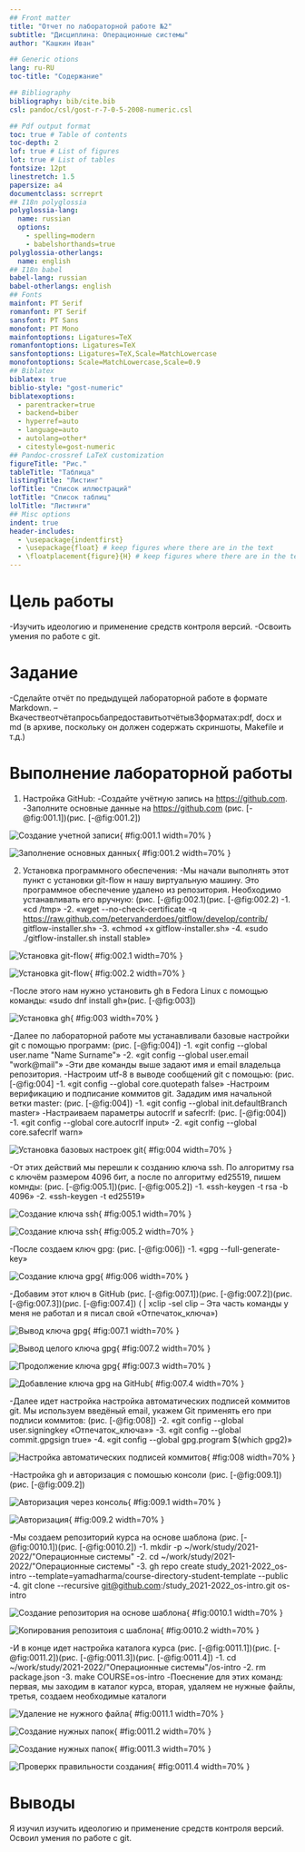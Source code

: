 ```yaml
---
## Front matter
title: "Отчет по лабораторной работе №2"
subtitle: "Дисциплина: Операционные системы"
author: "Кашкин Иван"

## Generic otions
lang: ru-RU
toc-title: "Содержание"

## Bibliography
bibliography: bib/cite.bib
csl: pandoc/csl/gost-r-7-0-5-2008-numeric.csl

## Pdf output format
toc: true # Table of contents
toc-depth: 2
lof: true # List of figures
lot: true # List of tables
fontsize: 12pt
linestretch: 1.5
papersize: a4
documentclass: scrreprt
## I18n polyglossia
polyglossia-lang:
  name: russian
  options:
	- spelling=modern
	- babelshorthands=true
polyglossia-otherlangs:
  name: english
## I18n babel
babel-lang: russian
babel-otherlangs: english
## Fonts
mainfont: PT Serif
romanfont: PT Serif
sansfont: PT Sans
monofont: PT Mono
mainfontoptions: Ligatures=TeX
romanfontoptions: Ligatures=TeX
sansfontoptions: Ligatures=TeX,Scale=MatchLowercase
monofontoptions: Scale=MatchLowercase,Scale=0.9
## Biblatex
biblatex: true
biblio-style: "gost-numeric"
biblatexoptions:
  - parentracker=true
  - backend=biber
  - hyperref=auto
  - language=auto
  - autolang=other*
  - citestyle=gost-numeric
## Pandoc-crossref LaTeX customization
figureTitle: "Рис."
tableTitle: "Таблица"
listingTitle: "Листинг"
lofTitle: "Список иллюстраций"
lotTitle: "Список таблиц"
lolTitle: "Листинги"
## Misc options
indent: true
header-includes:
  - \usepackage{indentfirst}
  - \usepackage{float} # keep figures where there are in the text
  - \floatplacement{figure}{H} # keep figures where there are in the text
---
```


# Цель работы

-Изучить идеологию и применение средств контроля версий. 
-Освоить умения по работе с git.

# Задание

-Сделайте отчёт по предыдущей лабораторной работе в формате Markdown.
–Вкачествеотчётапросьбапредоставитьотчётыв3форматах:pdf, docx и md (в архиве, поскольку он должен содержать скриншоты, Makefile и т.д.)


# Выполнение лабораторной работы

1) Настройка GitHub:
-Создайте учётную запись на https://github.com.
-Заполните основные данные на https://github.com (рис. [-@fig:001.1])(рис. [-@fig:001.2])

![Создание учетной записи](image/1.1.png){ #fig:001.1 width=70% }

![Заполнение основных данных](image/1.2.png){ #fig:001.2 width=70% }

2) Установка программного обеспечения:
-Мы начали выполнять этот пункт с установки git-flow н нашу виртуальную машину. Это программное обеспечение удалено из репозитория. Необходимо устанавливать его вручную: (рис. [-@fig:002.1)(рис. [-@fig:002.2)
    -1. «cd /tmp»
    -2. «wget --no-check-certificate -q https://raw.github.com/petervanderdoes/gitflow/develop/contrib/ gitflow-installer.sh»
    -3. «chmod    +x    gitflow-installer.sh»
    -4. «sudo ./gitflow-installer.sh install stable»
    
![Установка git-flow](image/2.1.png){ #fig:002.1 width=70% }

![Установка git-flow](image/2.2.png){ #fig:002.2 width=70% }

-После этого нам нужно установить gh в Fedora Linux с помощью команды:
«sudo dnf install gh»(рис. [-@fig:003])

![Установка gh](image/3.png){ #fig:003 width=70% }

-Далее по лабораторной работе мы устанавливали базовые настройки git с помощью программ: (рис. [-@fig:004])
  -1. «git config --global user.name  "Name    Surname"» 
  -2. «git сonfig --global user.email  "work@mail"»
-Эти две команды выше задают имя и email владельца репозитория.
-Настроим utf-8 в выводе сообщений git с помощью: (рис. [-@fig:004]
   -1. «git config --global core.quotepath false»
-Настроим верификацию и подписание коммитов git. Зададим имя начальной ветки master: (рис. [-@fig:004])
   -1. «git сonfig --global init.defaultBranch  master»
-Настраиваем параметры autocrlf и safecrlf: (рис. [-@fig:004])
   -1. «git    config    --global    core.autocrlf    input» 
   -2. «git    config    --global    core.safecrlf    warn»
   
![Установка базовых настроек git](image/4.png){ #fig:004 width=70% }

-От этих действий мы перешли к созданию ключа ssh. По алгоритму rsa с ключём размером 4096 бит, а после по алгоритму ed25519, пишем комнды: (рис. [-@fig:005.1])(рис. [-@fig:005.2])
   -1. «ssh-keygen    -t    rsa    -b    4096»
   -2. «ssh-keygen    -t    ed25519»
   
![Создание ключа ssh](image/5.1.png){ #fig:005.1 width=70% }

![Создание ключа ssh](image/5.2.png){ #fig:005.2 width=70% }

-После создаем ключ gpg: (рис. [-@fig:006])
   -1. «gpg    --full-generate-key»
   
![Создание ключа gpg](image/6.png){ #fig:006 width=70% }

-Добавим этот ключ в GitHub (рис. [-@fig:007.1])(рис. [-@fig:007.2])(рис. [-@fig:007.3])(рис. [-@fig:007.4]) (<PGP    Fingerprint>    |    xclip    -sel    clip – Эта часть команды у меня не работал и я писал свой «Отпечаток_ключа»)

![Вывод ключа gpg](image/7.1.png){ #fig:007.1 width=70% }

![Вывод целого ключа gpg](image/7.2.png){ #fig:007.2 width=70% }

![Продолжение ключа gpg](image/7.3.png){ #fig:007.3 width=70% }

![Добавление ключа gpg на GitHub](image/7.4.png){ #fig:007.4 width=70% }

-Далее идет настройка настройка  автоматических  подписей  коммитов  git. Мы используем введёный email, укажем Git применять его при подписи коммитов: (рис. [-@fig:008])
   -2. «git config --global user.signingkey «Отпечаток_ключа»»
   -3. «git    config    --global    commit.gpgsign    true»
   -4. «git    config    --global    gpg.program    $(which    gpg2)»
   
![Настройка автоматических подписей коммитов](image/8.png){ #fig:008 width=70% }

-Настройка  gh и авторизация с помошью консоли (рис. [-@fig:009.1])(рис. [-@fig:009.2])

![Авторизация через консоль](image/9.1.png){ #fig:009.1 width=70% }

![Авторизация](image/9.2.png){ #fig:009.2 width=70% }

-Мы создаем  репозиторий  курса  на  основе  шаблона (рис. [-@fig:0010.1])(рис. [-@fig:0010.2])
   -1. mkdir    -p    ~/work/study/2021-2022/"Операционные    системы" 
   -2. cd    ~/work/study/2021-2022/"Операционные    системы"
   -3. gh    repo    create    study_2021-2022_os-intro --template=yamadharma/course-directory-student-template    --public
   -4. git    clone    --recursive git@github.com:<iekashkin777>/study_2021-2022_os-intro.git    os-intro
   
![Создание репозитория на основе шаблона](image/10.1.png){ #fig:0010.1 width=70% }

![Копирования репозитоия с шаблона](image/10.2.png){ #fig:0010.2 width=70% }

-И в конце идет настройка  каталога  курса (рис. [-@fig:0011.1])(рис. [-@fig:0011.2])(рис. [-@fig:0011.3])(рис. [-@fig:0011.4])
   -1. cd    ~/work/study/2021-2022/"Операционные    системы"/os-intro
   -2. rm    package.json
   -3. make    COURSE=os-intro
-Поеснение для этих команд: первая, мы заходим в каталог курса, вторая, удаляем не нужные файлы, третья, создаем необходимые каталоги

![Удаление не нужного файла](image/11.1.png){ #fig:0011.1 width=70% }

![Создание нужных папок](image/11.2.png){ #fig:0011.2 width=70% }

![Создание нужных папок](image/11.3.png){ #fig:0011.3 width=70% }

![Проверкк правильности создания](image/11.4.png){ #fig:0011.4 width=70% }
# Выводы

Я изучил изучить идеологию и применение средств контроля версий. Освоил умения по работе с git.


